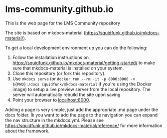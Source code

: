 # lms-community.github.io
This is the web page for the LMS Community repository

The site is based on mkdocs-material (https://squidfunk.github.io/mkdocs-material/). 

To get a local development environment up you can do the following:

1. Follow the installation instructions on https://squidfunk.github.io/mkdocs-material/getting-started/ to make sure that mkdocs-material is installed on your system.
2. Clone this repository (or fork this repository).
3. Use `mkdocs serve` (or `docker run --rm -it -p 8000:8000 -v ${PWD}:/docs squidfunk/mkdocs-material` if you're using the Docker image) to setup a live preview server from the local repository. The server will automatically rebuild the site upon saving.
4. Point your browser to [localhost:8000](http://localhost:8000).

Adding a page is very simple, just add the appropriate .md page under the docs folder. Ik you want to add the page to the navigation you can expand the nav structure in the mkdocs.yml. Please see https://squidfunk.github.io/mkdocs-material/reference/ for more information about the framework.
